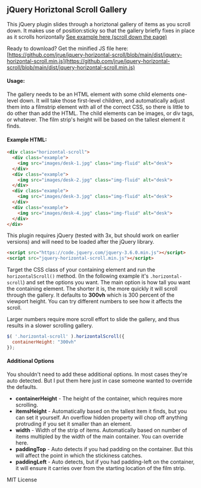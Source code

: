 jQuery Horiztonal Scroll Gallery
-----------------------------

This jQuery plugin slides through a horiztonal gallery of items as you scroll down. It makes use of position:sticky so that the gallery briefly fixes in place as it scrolls horizontally [See example here (scroll down the page)](https://jrue.github.io/jquery-horizontal-scroll/example/)

Ready to download? Get the minified JS file here:
[https://github.com/jrue/jquery-horizontal-scroll/blob/main/dist/jquery-horizontal-scroll.min.js](https://github.com/jrue/jquery-horizontal-scroll/blob/main/dist/jquery-horizontal-scroll.min.js)

#### Usage:

The gallery needs to be an HTML element with some child elements one-level down. It will take those first-level children, and automatically adjust them into a filmstrip element with all of the correct CSS, so there is little to do other than add the HTML. The child elements can be images, or div tags, or whatever. The film strip's height will be based on the tallest element it finds. 


#### Example HTML:

```html
<div class="horizontal-scroll">
  <div class="example">
    <img src="images/desk-1.jpg" class="img-fluid" alt="desk">
  </div>
  <div class="example">
    <img src="images/desk-2.jpg" class="img-fluid" alt="desk">
  </div>
  <div class="example">
    <img src="images/desk-3.jpg" class="img-fluid" alt="desk">
  </div>
  <div class="example">
    <img src="images/desk-4.jpg" class="img-fluid" alt="desk">
  </div>
</div>
```

This plugin requires jQuery (tested with 3x, but should work on earlier versions) and will need to be loaded after the jQuery library. 

```html
<script src="https://code.jquery.com/jquery-3.6.0.min.js"></script>
<script src="jquery-horizontal-scroll.min.js"></script>
```

Target the CSS class of your containing element and run the `horizontalScroll()` method. (In the following example it's `.horizontal-scroll`) and set the options you want. The main option is how tall you want the containing element. The shorter it is, the more quickly it will scroll through the gallery. It defaults to **300vh** which is 300 percent of the viewport height. You can try different numbers to see how it affects the scroll. 

Larger numbers require more scroll effort to slide the gallery, and thus results in a slower scrolling gallery. 

```javascript
$( '.horizontal-scroll' ).horizontalScroll({
  containerHeight: "300vh"
});
```

#### Additional Options

You shouldn't need to add these additional options. In most cases they're auto detected. But I put them here just in case someone wanted to override the defaults. 

* **containerHeight** - The height of the container, which requires more scrolling.
* **itemsHeight** - Automatically based on the tallest item it finds, but you can set it yourself. An overflow hidden property will chop off anything protruding if you set it smaller than an element.
* **width** - Width of the strip of items. Automatically based on number of items multipled by the width of the main container. You can override here.
* **paddingTop** - Auto detects if you had padding on the container. But this will affect the point in which the stickiness catches.
* **paddingLeft** - Auto detects, but if you had padding-left on the container, it will ensure it carries over from the starting location of the film strip.

MIT License

